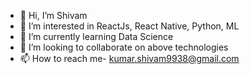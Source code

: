 - 👋 Hi, I’m Shivam
- 👀 I’m interested in ReactJs, React Native, Python, ML
- 🌱 I’m currently learning Data Science
- 💞️ I’m looking to collaborate on above technologies
- 📫 How to reach me- kumar.shivam9938@gmail.com

<!---
shivam9938/shivam9938 is a ✨ special ✨ repository because its `README.md` (this file) appears on your GitHub profile.
You can click the Preview link to take a look at your changes.
--->
